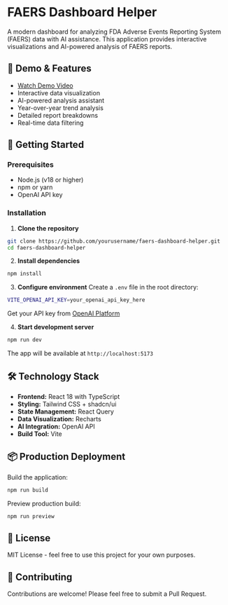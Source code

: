 # FAERS Dashboard Helper

A modern dashboard for analyzing FDA Adverse Events Reporting System (FAERS) data with AI assistance. This application provides interactive visualizations and AI-powered analysis of FAERS reports.

## 🎥 Demo & Features
- [Watch Demo Video](https://www.loom.com/share/975fcff0c65840cea504aa310896ea60?sid=1480f2e7-1aaa-41b1-b9ce-d58bd815404a)
- Interactive data visualization
- AI-powered analysis assistant
- Year-over-year trend analysis
- Detailed report breakdowns
- Real-time data filtering

## 🚀 Getting Started

### Prerequisites
- Node.js (v18 or higher)
- npm or yarn
- OpenAI API key

### Installation

1. **Clone the repository**
```bash
git clone https://github.com/yourusername/faers-dashboard-helper.git
cd faers-dashboard-helper
```

2. **Install dependencies**
```bash
npm install
```

3. **Configure environment**
Create a `.env` file in the root directory:
```bash
VITE_OPENAI_API_KEY=your_openai_api_key_here
```
Get your API key from [OpenAI Platform](https://platform.openai.com/api-keys)

4. **Start development server**
```bash
npm run dev
```
The app will be available at `http://localhost:5173`

## 🛠️ Technology Stack
- **Frontend:** React 18 with TypeScript
- **Styling:** Tailwind CSS + shadcn/ui
- **State Management:** React Query
- **Data Visualization:** Recharts
- **AI Integration:** OpenAI API
- **Build Tool:** Vite

## 📦 Production Deployment

Build the application:
```bash
npm run build
```

Preview production build:
```bash
npm run preview
```

## 📝 License
MIT License - feel free to use this project for your own purposes.

## 🤝 Contributing
Contributions are welcome! Please feel free to submit a Pull Request.
